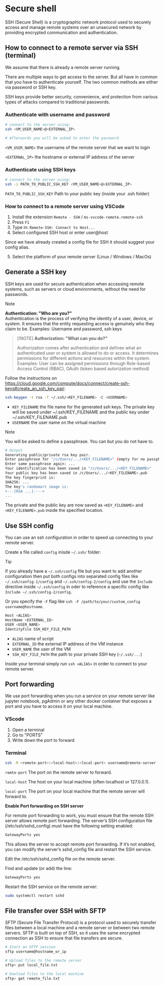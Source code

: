 # Secure shell

SSH (Secure Shell) is a cryptographic network protocol used to securely access and manage remote systems over an unsecured network by providing encrypted communication and authentication.

## How to connect to a remote server via SSH (terminal)

We assume that there is already a remote server running.

There are multiple ways to get access to the server. But all have in common that you have to authenticate yourself. The two common methods are either via password or SSH key.

SSH keys provide better security, convenience, and protection from various types of attacks compared to traditional passwords.

### Authenticate with username and password

```sh
# connect to the server using:
ssh <VM_USER_NAME>@<EXTERNAL_IP>

# Afterwards you will be asked to enter the password
```

`<VM_USER_NAME>` the username of the remote server that we want to login

`<EXTERNAL_IP>` the hostname or external IP address of the server

### Authenticate using SSH keys

```sh
# connect to the server using:
ssh -i PATH_TO_PUBLIC_SSH_KEY <VM_USER_NAME>@<EXTERNAL_IP>
```

`PATH_TO_PUBLIC_SSH_KEY` Path to your public key (inside your .ssh folder)

### How to connect to a remote server using VSCode

1. Install the extension `Remote - SSH` / `ms-vscode-remote.remote-ssh`
2. Press `F1`
3. Type in: `Remote-SSH: Connect to Host...`
4. Select configured SSH host or enter user@host

Since we have already created a config file for SSH it should suggest your config alias.

5. Select the platform of your remote server (Linux / Windows / MacOs)

## Generate a SSH key

SSH keys are used for secure authentication when accessing remote systems, such as servers or cloud environments, without the need for passwords.

> [!NOTE]  
> **Authentication: "Who are you?"**  
> Authentication is the process of verifying the identity of a user, device, or system. It ensures that the entity requesting access is genuinely who they claim to be.
> Examples: Username and password, ssh keys

> [!NOTE] **Authorization: "What can you do?"**
>
> Authorization comes after authentication and defines what an authenticated user or system is allowed to do or access. It determines permissions for different actions and resources within the system.
> Examples: User can be assigned permissions through Role-based Access Control (RBAC), OAuth (token based autorization method)

Follow the instructions on https://cloud.google.com/compute/docs/connect/create-ssh-keys#create_an_ssh_key_pair:

```sh
ssh-keygen -t rsa -f ~/.ssh/<KEY_FILENAME> -C <USERNAME>
```

- `KEY_FILENAME` the file name for the generated ssh keys. The private key will be saved under ~/.ssh/KEY_FILENAME and the public key under ~/.ssh/KEY_FILENAME.pub
- `USERNAME` the user name on the virtual machine

> [!NOTE]
> You will be asked to define a passphrase. You can but you do not have to.

```sh
# Output
Generating public/private rsa key pair.
Enter passphrase for "/c/Users/.../<KEY_FILENAME>" (empty for no passphrase): ...
Enter same passphrase again: ...
Your identification has been saved in "/c/Users/.../<KEY_FILENAME>"
Your public key has been saved in /c/Users/.../<KEY_FILENAME>.pub
The key fingerprint is:
SHA256: ...
The key's randomart image is:
+---[RSA ...]----+
...
```

The private and the public key are now saved as `<KEY_FILENAME>` and `<KEY_FILENAME>.pub` inside the specified location.

## Use SSH config

You can use an ssh configuration in order to speed up connecting to your remote server.

Create a file called `config` inisde `~/.ssh/` folder:

> [!TIP]
>
> If you already have a `~/.ssh/config` file but you want to add another configuration then put both configs into separated config files like `~/.ssh/config-1/config` and `~/.ssh/config-2/config` and use the `Include` directive inside `~/.ssh/config` in oder to reference a specific config like `Include ~/.ssh/config-2/config`.

Or you specify the `-F` flag like `ssh -F /path/to/your/custom_config username@hostname`.

```bash
Host <ALIAS>
HostName <EXTERNAL_ID>
USER <USER_NAME>
IdentityFile SSH_KEY_FILE_PATH
```

- `ALIAS` name of script
- `EXTERNAL_ID` the external IP address of the VM instance
- `USER_NAME` the user of the VM
- `SSH_KEY_FILE_PATH` the path to your private SSH key (`~/.ssh/...`)

Inside your terminal simply run `ssh <ALIAS>` in order to connect to your remote server.

## Port forwarding

We use port forwarding when you run a service on your remote server like jupyter notebook, pgAdmin or any other docker container that exposes a port and you have to access it on your local machine.

### VScode

1. Open a terminal
2. Go to "PORTS"
3. Write down the port to forward

### Terminal

```sh
ssh -R <remote-port>:<local-host>:<local-port> username@remote-server
```

`remte-port` The port on the remote server to forward.

`local-host` The host on your local machine (often localhost or 127.0.0.1).

`local-port` The port on your local machine that the remote server will forward to.

**Enable Port forwarding on SSH server**

For remote port forwarding to work, you must ensure that the remote SSH server allows remote port forwarding. The server’s SSH configuration file (/etc/ssh/sshd_config) must have the following setting enabled:

```bash
GatewayPorts yes
```

This allows the server to accept remote port forwarding. If it’s not enabled, you can modify the server’s sshd_config file and restart the SSH service.

Edit the /etc/ssh/sshd_config file on the remote server.

Find and update (or add) the line:

```bash
GatewayPorts yes
```

Restart the SSH service on the remote server:

```bash
sudo systemctl restart sshd
```

## File transfer over SSH with SFTP

SFTP (Secure File Transfer Protocol) is a protocol used to securely transfer files between a local machine and a remote server or between two remote servers. SFTP is built on top of SSH, so it uses the same encrypted connection as SSH to ensure that file transfers are secure.

```bash
# Start an SFTP session
sftp username@hostname_or_ip

# Upload files to the remote server
sftp> put local_file.txt

# Dowload files to the local machine
sftp> get remote_file.txt
```
